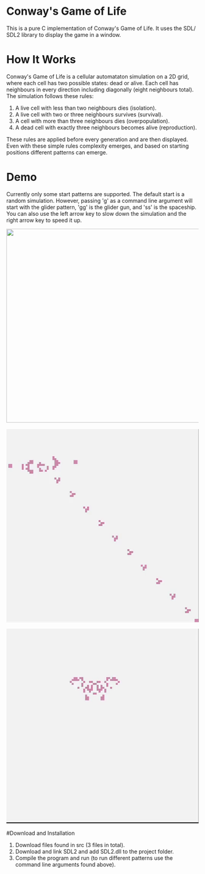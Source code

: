 # Conway's Game of Life
This is a pure C implementation of Conway's Game of Life. It uses the SDL/ SDL2 library to display the game in a window.

# How It Works
Conway's Game of Life is a cellular automataton simulation on a 2D grid, where each cell has two possible states: dead or alive. Each cell has neighbours in every direction including diagonally (eight neighbours total). The simulation follows these rules:
1) A live cell with less than two neighbours dies (isolation).
2) A live cell with two or three neighbours survives (survival).
3) A cell with more than three neighbours dies (overpopulation).
4) A dead cell with exactly three neighbours becomes alive (reproduction).

These rules are applied before every generation and are then displayed. Even with these simple rules complexity emerges, and based on starting positions different patterns can emerge. 

# Demo
Currently only some start patterns are supported. The default start is a random simulation. However, passing 'g' as a command line argument will start with the glider pattern, 'gg' is the glider gun, and 'ss' is the spaceship. You can also use the left arrow key to slow down the simulation and the right arrow key to speed it up.

<p align="center">
  <img width="506" height="506" src="https://github.com/Hamoudi0427/Conway-s-Game-of-Life/blob/main/Img/random.gif">
</p>


<p align="center">
  <img width="506" height="504" src="https://github.com/Hamoudi0427/Conway-s-Game-of-Life/blob/main/Img/gildergun.gif">
</p>


<p align="center">
  <img width="506" height="508" src="https://github.com/Hamoudi0427/Conway-s-Game-of-Life/blob/main/Img/spaceship.gif">
</p>

#Download and Installation

1) Download files found in src (3 files in total).
2) Download and link SDL2 and add SDL2.dll to the project folder.
3) Compile the program and run (to run different patterns use the command line arguments found above).


